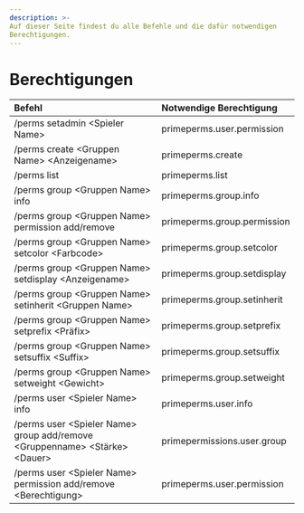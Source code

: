 ```yaml
---
description: >-
Auf dieser Seite findest du alle Befehle und die dafür notwendigen
Berechtigungen.
---
```


# Berechtigungen

| Befehl | Notwendige Berechtigung |
| :--- | :--- |
| /perms setadmin &lt;Spieler Name&gt; | primeperms.user.permission |
| /perms create &lt;Gruppen Name&gt; &lt;Anzeigename&gt; | primeperms.create |
| /perms list | primeperms.list |
| /perms group &lt;Gruppen Name&gt; info | primeperms.group.info |
| /perms group &lt;Gruppen Name&gt; permission add/remove | primeperms.group.permission |
| /perms group &lt;Gruppen Name&gt; setcolor &lt;Farbcode&gt; | primeperms.group.setcolor |
| /perms group &lt;Gruppen Name&gt; setdisplay &lt;Anzeigename&gt; | primeperms.group.setdisplay |
| /perms group &lt;Gruppen Name&gt; setinherit &lt;Gruppen Name&gt; | primeperms.group.setinherit |
| /perms group &lt;Gruppen Name&gt; setprefix &lt;Präfix&gt; | primeperms.group.setprefix |
| /perms group &lt;Gruppen Name&gt; setsuffix &lt;Suffix&gt; | primeperms.group.setsuffix |
| /perms group &lt;Gruppen Name&gt; setweight &lt;Gewicht&gt; | primeperms.group.setweight |
| /perms user &lt;Spieler Name&gt; info | primeperms.user.info |
| /perms user &lt;Spieler Name&gt; group add/remove &lt;Gruppenname&gt; &lt;Stärke&gt; &lt;Dauer&gt; | primepermissions.user.group |
| /perms user &lt;Spieler Name&gt; permission add/remove &lt;Berechtigung&gt; | primeperms.user.permission |
